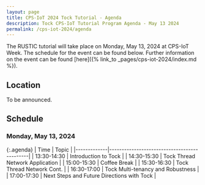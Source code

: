 ```yaml
---
layout: page
title: CPS-IoT 2024 Tock Tutorial - Agenda
description: Tock CPS-IoT Tutorial Program Agenda - May 13 2024
permalink: /cps-iot-2024/agenda
---
```


The RUSTIC tutorial will take place on Monday, May 13, 2024 at CPS-IoT Week. The schedule for the event can
be found below. Further information on the event can be found [here]({% link_to _pages/cps-iot-2024/index.md %}).

## Location

To be announced.

## Schedule

### Monday, May 13, 2024

{:.agenda}
| Time        | Topic                                       |
|-------------|---------------------------------------------|
| 13:30-14:30 | Introduction to Tock                        |
| 14:30-15:30 | Tock Thread Network Application             |
| 15:00-15:30 | Coffee Break                                |
| 15:30-16:30 | Tock Thread Network Cont.                   |
| 16:30-17:00 | Tock Multi-tenancy and Robustness           |
| 17:00-17:30 | Next Steps and Future Directions with Tock  |
